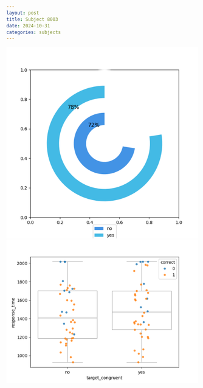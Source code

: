 ```yaml
---
layout: post
title: Subject 8003
date: 2024-10-31
categories: subjects
---
```


![](data/8003/run-6/8003_accuracy_target_congruence.png)
![](data/8003/run-6/8003_rt_congruence.png)
